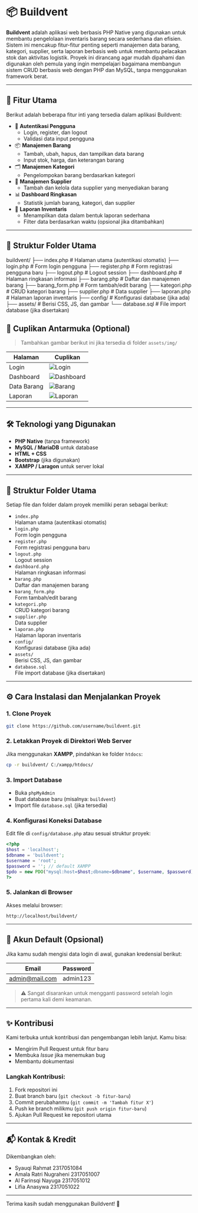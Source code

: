 
# 📦 Buildvent

**Buildvent** adalah aplikasi web berbasis PHP Native yang digunakan untuk membantu pengelolaan inventaris barang secara sederhana dan efisien. Sistem ini mencakup fitur-fitur penting seperti manajemen data barang, kategori, supplier, serta laporan berbasis web untuk membantu pelacakan stok dan aktivitas logistik.
Proyek ini dirancang agar mudah dipahami dan digunakan oleh pemula yang ingin mempelajari bagaimana membangun sistem CRUD berbasis web dengan PHP dan MySQL, tanpa menggunakan framework berat.

---

## 🚀 Fitur Utama

Berikut adalah beberapa fitur inti yang tersedia dalam aplikasi Buildvent:

- 🔐 **Autentikasi Pengguna**
  - Login, register, dan logout
  - Validasi data input pengguna
- 📦 **Manajemen Barang**
  - Tambah, ubah, hapus, dan tampilkan data barang
  - Input stok, harga, dan keterangan barang
- 🗂️ **Manajemen Kategori**
  - Pengelompokan barang berdasarkan kategori
- 🤝 **Manajemen Supplier**
  - Tambah dan kelola data supplier yang menyediakan barang
- 📊 **Dashboard Ringkasan**
  - Statistik jumlah barang, kategori, dan supplier
- 🧾 **Laporan Inventaris**
  - Menampilkan data dalam bentuk laporan sederhana
  - Filter data berdasarkan waktu (opsional jika ditambahkan)

---

## 📁 Struktur Folder Utama

buildvent/
├── index.php # Halaman utama (autentikasi otomatis)
├── login.php # Form login pengguna
├── register.php # Form registrasi pengguna baru
├── logout.php # Logout session
├── dashboard.php # Halaman ringkasan informasi
├── barang.php # Daftar dan manajemen barang
├── barang_form.php # Form tambah/edit barang
├── kategori.php # CRUD kategori barang
├── supplier.php # Data supplier
├── laporan.php # Halaman laporan inventaris
├── config/ # Konfigurasi database (jika ada)
├── assets/ # Berisi CSS, JS, dan gambar
└── database.sql # File import database (jika disertakan)

## 📸 Cuplikan Antarmuka (Optional)

> Tambahkan gambar berikut ini jika tersedia di folder `assets/img/`

| Halaman    | Cuplikan                         |
|------------|----------------------------------|
| Login      | ![Login](assets/img/login.png)   |
| Dashboard  | ![Dashboard](assets/img/dashboard.png) |
| Data Barang| ![Barang](assets/img/barang.png) |
| Laporan    | ![Laporan](assets/img/laporan.png) |

---

## 🛠️ Teknologi yang Digunakan

- **PHP Native** (tanpa framework)
- **MySQL / MariaDB** untuk database
- **HTML + CSS**
- **Bootstrap** (jika digunakan)
- **XAMPP / Laragon** untuk server lokal

---

## 📁 Struktur Folder Utama

Setiap file dan folder dalam proyek memiliki peran sebagai berikut:

- `index.php`  
  Halaman utama (autentikasi otomatis)  
- `login.php`  
  Form login pengguna  
- `register.php`  
  Form registrasi pengguna baru  
- `logout.php`  
  Logout session  
- `dashboard.php`  
  Halaman ringkasan informasi  
- `barang.php`  
  Daftar dan manajemen barang  
- `barang_form.php`  
  Form tambah/edit barang  
- `kategori.php`  
  CRUD kategori barang  
- `supplier.php`  
  Data supplier  
- `laporan.php`  
  Halaman laporan inventaris  
- `config/`  
  Konfigurasi database (jika ada)  
- `assets/`  
  Berisi CSS, JS, dan gambar  
- `database.sql`  
  File import database (jika disertakan)  

---

## ⚙️ Cara Instalasi dan Menjalankan Proyek

### 1. Clone Proyek

```bash
git clone https://github.com/username/buildvent.git
```

### 2. Letakkan Proyek di Direktori Web Server

Jika menggunakan **XAMPP**, pindahkan ke folder `htdocs`:
```bash
cp -r buildvent/ C:/xampp/htdocs/
```

### 3. Import Database

- Buka `phpMyAdmin`
- Buat database baru (misalnya: `buildvent`)
- Import file `database.sql` (jika tersedia)

### 4. Konfigurasi Koneksi Database

Edit file di `config/database.php` atau sesuai struktur proyek:

```php
<?php
$host = 'localhost';
$dbname = 'buildvent';
$username = 'root';
$password = ''; // default XAMPP
$pdo = new PDO("mysql:host=$host;dbname=$dbname", $username, $password);
?>
```

### 5. Jalankan di Browser

Akses melalui browser:
```
http://localhost/buildvent/
```

---

## 👤 Akun Default (Opsional)

Jika kamu sudah mengisi data login di awal, gunakan kredensial berikut:

| Email             | Password   |
|------------------|------------|
| admin@mail.com   | admin123   |

> ⚠️ Sangat disarankan untuk mengganti password setelah login pertama kali demi keamanan.

---

## ✨ Kontribusi

Kami terbuka untuk kontribusi dan pengembangan lebih lanjut. Kamu bisa:

- Mengirim Pull Request untuk fitur baru
- Membuka *Issue* jika menemukan bug
- Membantu dokumentasi

### Langkah Kontribusi:

1. Fork repositori ini
2. Buat branch baru (`git checkout -b fitur-baru`)
3. Commit perubahanmu (`git commit -m 'Tambah fitur X'`)
4. Push ke branch milikmu (`git push origin fitur-baru`)
5. Ajukan Pull Request ke repositori utama

---

## 📬 Kontak & Kredit

Dikembangkan oleh: 
- Syauqi Rahmat 2317051084
- Amala Ratri Nugraheni 2317051007
- Al Farinsqi Nayuga 2317051012
- Lifia Anasywa 2317051022
  
---

Terima kasih sudah menggunakan Buildvent! 🎉
